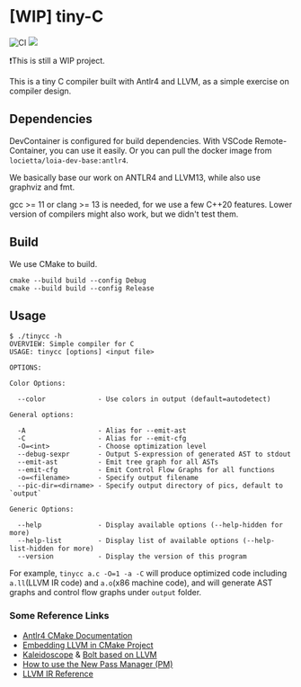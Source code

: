 # [WIP] tiny-C
![CI](https://img.shields.io/github/workflow/status/Locietta/tiny-C/CI/main)
![](https://img.shields.io/github/license/Locietta/xanmod-kernel-WSL2)

❗This is still a WIP project.

This is a tiny C compiler built with Antlr4 and LLVM, as a simple exercise on compiler design.

## Dependencies

DevContainer is configured for build dependencies. With VSCode  Remote-Container, you can use it easily. Or you can pull the docker image from `locietta/loia-dev-base:antlr4`.

We basically base our work on ANTLR4 and LLVM13, while also use graphviz and fmt.

gcc >= 11 or clang >= 13 is needed, for we use a few C++20 features. Lower version of compilers might also work, but we didn't test them.

## Build

We use CMake to build.

```
cmake --build build --config Debug
cmake --build build --config Release
```

## Usage

```
$ ./tinycc -h
OVERVIEW: Simple compiler for C
USAGE: tinycc [options] <input file>

OPTIONS:

Color Options:

  --color             - Use colors in output (default=autodetect)

General options:

  -A                  - Alias for --emit-ast
  -C                  - Alias for --emit-cfg
  -O=<int>            - Choose optimization level
  --debug-sexpr       - Output S-expression of generated AST to stdout
  --emit-ast          - Emit tree graph for all ASTs
  --emit-cfg          - Emit Control Flow Graphs for all functions
  -o=<filename>       - Specify output filename
  --pic-dir=<dirname> - Specify output directory of pics, default to `output`

Generic Options:

  --help              - Display available options (--help-hidden for more)
  --help-list         - Display list of available options (--help-list-hidden for more)
  --version           - Display the version of this program
```

For example, `tinycc a.c -O=1 -a -C` will produce optimized code including `a.ll`(LLVM IR code) and `a.o`(x86 machine code), and will generate AST graphs and control flow graphs under `output` folder.

### Some Reference Links

* [Antlr4 CMake Documentation](https://github.com/antlr/antlr4/tree/master/runtime/Cpp/cmake)
* [Embedding LLVM in CMake Project](https://llvm.org/docs/CMake.html#embedding-llvm-in-your-project)
* [Kaleidoscope](https://llvm.org/docs/tutorial/MyFirstLanguageFrontend/index.html) & [Bolt based on LLVM](https://mukulrathi.com/create-your-own-programming-language/llvm-ir-cpp-api-tutorial/)
* [How to use the New Pass Manager (PM)](https://llvm.org/docs/NewPassManager.html)
* [LLVM IR Reference](https://llvm.org/docs/LangRef.html)